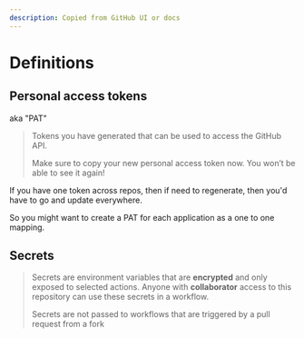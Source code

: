 ```yaml
---
description: Copied from GitHub UI or docs
---
```

# Definitions


## Personal access tokens

aka "PAT"

> Tokens you have generated that can be used to access the GitHub API.
>
> Make sure to copy your new personal access token now. You won’t be able to see it again!

If you have one token across repos, then if need to regenerate, then you'd have to go and update everywhere.

So you might want to create a PAT for each application as a one to one mapping.


## Secrets

> Secrets are environment variables that are **encrypted** and only exposed to selected actions. Anyone with **collaborator** access to this repository can use these secrets in a workflow.
>
> Secrets are not passed to workflows that are triggered by a pull request from a fork
